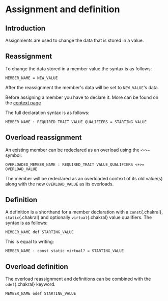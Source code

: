 # Assignment and definition

## Introduction
Assignments are used to change the data that is stored in a value. 

## Reassignment

To change the data stored in a member value the syntax is as follows:
```{caption="Usage"}
MEMBER_NAME = NEW_VALUE 
```

After the reassignment the member's data will be set to `NEW_VALUE`'s data.

Before assigning a member you have to declare it. More can be found on the [context page](context.html#Member_declaration)

The full declaration syntax is as follows:
```{caption="Usage"}
MEMBER_NAME : REQUIRED_TRAIT VALUE_QUALIFIERS = STARTING_VALUE 
```

## Overload reassignment
An existing member can be redeclared as an overload using the `<+>=` symbol:
```{caption="Definition declaration"}
OVERLOADED_MEMBER_NAME : REQUIRED_TRAIT VALUE_QUALIFIERS <+>= OVERLOAD_VALUE 
```

The member will be redeclared as an overloaded context of its old value(s) along with the new `OVERLOAD_VALUE` as its overloads.

## Definition

A definition is a shorthand for a member declaration with a `const`{.chakral}, `static`{.chakral} and optionally `virtual`{.chakral} value qualifiers. The syntax is as follows:
```{caption="Usage"}
MEMBER_NAME def STARTING_VALUE 
```

This is equal to writing:
```{caption="Definition declaration"}
MEMBER_NAME : const static virtual? = STARTING_VALUE 
```

## Overload definition
The overload reassignment and definitions can be combined with the `odef`{.chakral} keyword.
```{caption="Usage"}
MEMBER_NAME odef STARTING_VALUE 
```